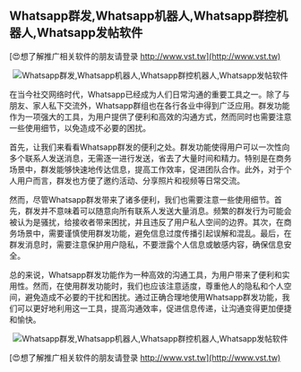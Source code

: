 ## **Whatsapp群发,Whatsapp机器人,Whatsapp群控机器人,Whatsapp发帖软件**

[😍想了解推广相关软件的朋友请登录 http://www.vst.tw](http://www.vst.tw)

 <center><img src="https://vst.tw/MP4/tuiguang/png/0.png" alt="Whatsapp群发,Whatsapp机器人,Whatsapp群控机器人,Whatsapp发帖软件"></center>

在当今社交网络时代，Whatsapp已经成为人们日常沟通的重要工具之一。除了与朋友、家人私下交流外，Whatsapp群组也在各行各业中得到广泛应用。群发功能作为一项强大的工具，为用户提供了便利和高效的沟通方式，然而同时也需要注意一些使用细节，以免造成不必要的困扰。

首先，让我们来看看Whatsapp群发的便利之处。群发功能使得用户可以一次性向多个联系人发送消息，无需逐一进行发送，省去了大量时间和精力。特别是在商务场景中，群发能够快速地传达信息，提高工作效率，促进团队合作。此外，对于个人用户而言，群发也方便了邀约活动、分享照片和视频等日常交流。

然而，尽管Whatsapp群发带来了诸多便利，我们也需要注意一些使用细节。首先，群发并不意味着可以随意向所有联系人发送大量消息。频繁的群发行为可能会被认为是骚扰，给接收者带来困扰，并且违反了用户私人空间的边界。其次，在商务场景中，需要谨慎使用群发功能，避免信息过度传播引起误解和混乱。最后，在群发消息时，需要注意保护用户隐私，不要泄露个人信息或敏感内容，确保信息安全。

总的来说，Whatsapp群发功能作为一种高效的沟通工具，为用户带来了便利和实用性。然而，在使用群发功能时，我们也应该注意适度，尊重他人的隐私和个人空间，避免造成不必要的干扰和困扰。通过正确合理地使用Whatsapp群发功能，我们可以更好地利用这一工具，提高沟通效率，促进信息传递，让沟通变得更加便捷和愉快。

 <center><img src="https://vst.tw/MP4/tuiguang/png/3.png" alt="Whatsapp群发,Whatsapp机器人,Whatsapp群控机器人,Whatsapp发帖软件"></center>

[😍想了解推广相关软件的朋友请登录 http://www.vst.tw](http://www.vst.tw)



